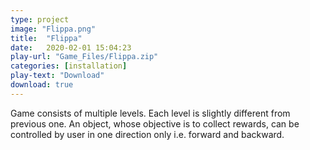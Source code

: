 ```yaml
---
type: project
image: "Flippa.png"
title:  "Flippa"
date:   2020-02-01 15:04:23
play-url: "Game_Files/Flippa.zip"
categories: [installation]
play-text: "Download"
download: true
---
```

Game consists of multiple levels. Each level is slightly different from previous one. An object, whose objective is to collect rewards, can be controlled by user in one direction only i.e. forward and backward.
